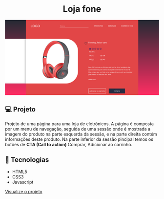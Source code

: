 <h1 align="center">Loja fone</h1>

![Website Loja Fone](./LojaFone.png)

## 💻 Projeto

Projeto de uma página para uma loja de eletrônicos. A página é composta por um menu de navegação, seguida de uma sessão onde é mostrada a imagem do produto na parte esquerda da sessão, e na parte direita contém informações deste produto. Na parte inferior da sessão pincipal temos os botões de **CTA (Call to action)** Comprar, Adicionar ao carrinho.

## 🚀 Tecnologias
- HTML5
- CSS3
- Javascript


[Visualize o projeto](https://lucasarieiv.github.io/loja-fone/)